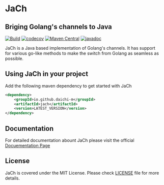 # JaCh
## Briging Golang's channels to Java


[![Build](https://github.com/daichi-m/jach/actions/workflows/publish-snapshot.yml/badge.svg)](https://github.com/daichi-m/jach/actions/workflows/publish-snapshot.yml)
[![codecov](https://codecov.io/gh/daichi-m/jach/branch/develop/graph/badge.svg?token=apoq8wGUat)](https://codecov.io/gh/daichi-m/jach)
[![Maven Central](https://img.shields.io/maven-central/v/io.github.daichi-m/jach.svg?label=Maven%20Central)](https://search.maven.org/search?q=g:%22io.github.daichi-m%22%20AND%20a:%22jach%22)
[![javadoc](https://javadoc.io/badge2/io.github.daichi-m/jach/javadoc.svg)](https://javadoc.io/doc/io.github.daichi-m/jach)



JaCh is a Java based implementation of Golang's channels. It has support for various go-like methods
to make the switch from Golang as seamless as possible. 


## Using JaCh in your project

Add the following maven dependency to get started with JaCh
```xml
<dependency>
    <groupId>io.github.daichi-m</groupId>
    <artifactId>jach</artifactId>
    <version>LATEST_VERSION</version>
</dependency>
```

## Documentation
For detailed documentation abount JaCh please visit the official
[Docuementation Page](https://daichi-m.github.io/jach/index)


## License

JaCh is covered under the MIT License. Please check 
[LICENSE](https://github.com/daichi-m/jach/blob/develop/LICENSE) file for more details.
